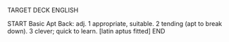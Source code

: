 TARGET DECK
ENGLISH

START
Basic
Apt
Back: adj. 1 appropriate, suitable. 2 tending (apt to break down). 3 clever; quick to learn. [latin aptus fitted]
END
